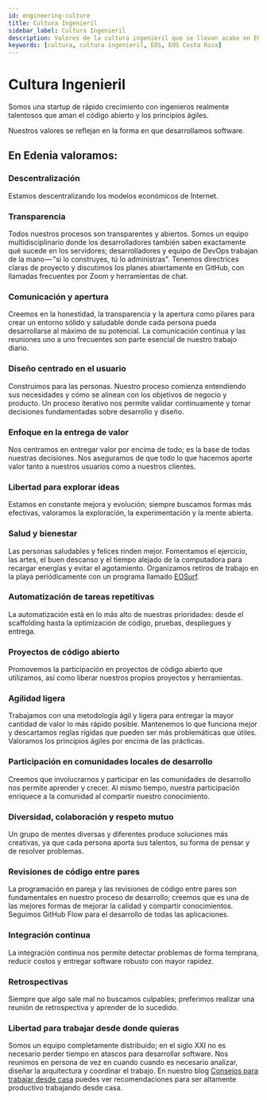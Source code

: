 ```yaml
---
id: engineering-culture
title: Cultura Ingenieril
sidebar_label: Cultura Ingenieril
description: Valores de la cultura ingenieril que se llevan acabo en EOS Costa Rica
keywords: [cultura, cultura ingenieril, EOS, EOS Costa Rica]
---
```


# Cultura Ingenieril


Somos una startup de rápido crecimiento con ingenieros realmente talentosos que aman el código abierto y los principios ágiles.

Nuestros valores se reflejan en la forma en que desarrollamos software.

## En Edenia valoramos:

### Descentralización

Estamos descentralizando los modelos económicos de Internet.

### Transparencia

Todos nuestros procesos son transparentes y abiertos. Somos un equipo multidisciplinario donde los desarrolladores también saben exactamente qué sucede en los servidores; desarrolladores y equipo de DevOps trabajan de la mano — "si lo construyes, tú lo administras". Tenemos directrices claras de proyecto y discutimos los planes abiertamente en GitHub, con llamadas frecuentes por Zoom y herramientas de chat.

### Comunicación y apertura

Creemos en la honestidad, la transparencia y la apertura como pilares para crear un entorno sólido y saludable donde cada persona pueda desarrollarse al máximo de su potencial. La comunicación continua y las reuniones uno a uno frecuentes son parte esencial de nuestro trabajo diario.

### Diseño centrado en el usuario

Construimos para las personas. Nuestro proceso comienza entendiendo sus necesidades y cómo se alinean con los objetivos de negocio y producto. Un proceso iterativo nos permite validar continuamente y tomar decisiones fundamentadas sobre desarrollo y diseño.

### Enfoque en la entrega de valor

Nos centramos en entregar valor por encima de todo; es la base de todas nuestras decisiones. Nos aseguramos de que todo lo que hacemos aporte valor tanto a nuestros usuarios como a nuestros clientes.

### Libertad para explorar ideas

Estamos en constante mejora y evolución; siempre buscamos formas más efectivas, valoramos la exploración, la experimentación y la mente abierta.

### Salud y bienestar

Las personas saludables y felices rinden mejor. Fomentamos el ejercicio, las artes, el buen descanso y el tiempo alejado de la computadora para recargar energías y evitar el agotamiento. Organizamos retiros de trabajo en la playa periódicamente con un programa llamado [EOSurf](https://eosurf.com/).

### Automatización de tareas repetitivas

La automatización está en lo más alto de nuestras prioridades: desde el scaffolding hasta la optimización de código, pruebas, despliegues y entrega.

### Proyectos de código abierto

Promovemos la participación en proyectos de código abierto que utilizamos, así como liberar nuestros propios proyectos y herramientas.

### Agilidad ligera

Trabajamos con una metodología ágil y ligera para entregar la mayor cantidad de valor lo más rápido posible. Mantenemos lo que funciona mejor y descartamos reglas rígidas que pueden ser más problemáticas que útiles. Valoramos los principios ágiles por encima de las prácticas.

### Participación en comunidades locales de desarrollo

Creemos que involucrarnos y participar en las comunidades de desarrollo nos permite aprender y crecer. Al mismo tiempo, nuestra participación enriquece a la comunidad al compartir nuestro conocimiento.

### Diversidad, colaboración y respeto mutuo

Un grupo de mentes diversas y diferentes produce soluciones más creativas, ya que cada persona aporta sus talentos, su forma de pensar y de resolver problemas.

### Revisiones de código entre pares

La programación en pareja y las revisiones de código entre pares son fundamentales en nuestro proceso de desarrollo; creemos que es una de las mejores formas de mejorar la calidad y compartir conocimientos. Seguimos GitHub Flow para el desarrollo de todas las aplicaciones.

### Integración continua

La integración continua nos permite detectar problemas de forma temprana, reducir costos y entregar software robusto con mayor rapidez.

### Retrospectivas

Siempre que algo sale mal no buscamos culpables; preferimos realizar una reunión de retrospectiva y aprender de lo sucedido.

### Libertad para trabajar desde donde quieras

Somos un equipo completamente distribuido; en el siglo XXI no es necesario perder tiempo en atascos para desarrollar software. Nos reunimos en persona de vez en cuando cuando es necesario analizar, diseñar la arquitectura y coordinar el trabajo. En nuestro blog [Consejos para trabajar desde casa](https://medium.com/@eoscostarica/consejos-para-trabajar-desde-la-casa-2f176270a5e1) puedes ver recomendaciones para ser altamente productivo trabajando desde casa.